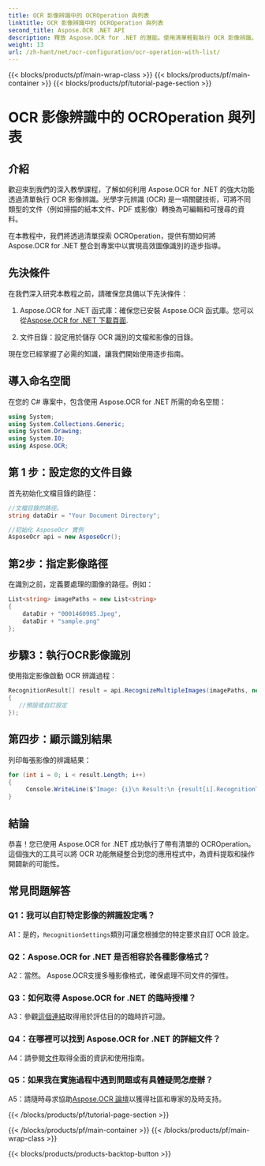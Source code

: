 ```yaml
---
title: OCR 影像辨識中的 OCROperation 與列表
linktitle: OCR 影像辨識中的 OCROperation 與列表
second_title: Aspose.OCR .NET API
description: 釋放 Aspose.OCR for .NET 的潛能。使用清單輕鬆執行 OCR 影像辨識。提高應用程式的生產力和資料提取。
weight: 13
url: /zh-hant/net/ocr-configuration/ocr-operation-with-list/
---
```


{{< blocks/products/pf/main-wrap-class >}}
{{< blocks/products/pf/main-container >}}
{{< blocks/products/pf/tutorial-page-section >}}

# OCR 影像辨識中的 OCROperation 與列表

## 介紹

歡迎來到我們的深入教學課程，了解如何利用 Aspose.OCR for .NET 的強大功能透過清單執行 OCR 影像辨識。光學字元辨識 (OCR) 是一項關鍵技術，可將不同類型的文件（例如掃描的紙本文件、PDF 或影像）轉換為可編輯和可搜尋的資料。

在本教程中，我們將透過清單探索 OCROperation，提供有關如何將 Aspose.OCR for .NET 整合到專案中以實現高效圖像識別的逐步指導。

## 先決條件

在我們深入研究本教程之前，請確保您具備以下先決條件：

1.  Aspose.OCR for .NET 函式庫：確保您已安裝 Aspose.OCR 函式庫。您可以從[Aspose.OCR for .NET 下載頁面](https://releases.aspose.com/ocr/net/).

2. 文件目錄：設定用於儲存 OCR 識別的文檔和影像的目錄。

現在您已經掌握了必需的知識，讓我們開始使用逐步指南。

## 導入命名空間

在您的 C# 專案中，包含使用 Aspose.OCR for .NET 所需的命名空間：

```csharp
using System;
using System.Collections.Generic;
using System.Drawing;
using System.IO;
using Aspose.OCR;
```

## 第 1 步：設定您的文件目錄

首先初始化文檔目錄的路徑：
```csharp
//文檔目錄的路徑。
string dataDir = "Your Document Directory";

//初始化 AsposeOcr 實例
AsposeOcr api = new AsposeOcr();
```

## 第2步：指定影像路徑

在識別之前，定義要處理的圖像的路徑。例如：

```csharp
List<string> imagePaths = new List<string>
{
    dataDir + "0001460985.Jpeg",
    dataDir + "sample.png"
};
```

## 步驟3：執行OCR影像識別

使用指定影像啟動 OCR 辨識過程：

```csharp
RecognitionResult[] result = api.RecognizeMultipleImages(imagePaths, new RecognitionSettings
{
   //預設或自訂設定
});
```

## 第四步：顯示識別結果

列印每張影像的辨識結果：

```csharp
for (int i = 0; i < result.Length; i++)
{
	 Console.WriteLine($"Image: {i}\n Result:\n {result[i].RecognitionText}");
}
```

## 結論

恭喜！您已使用 Aspose.OCR for .NET 成功執行了帶有清單的 OCROperation。這個強大的工具可以將 OCR 功能無縫整合到您的應用程式中，為資料提取和操作開闢新的可能性。

## 常見問題解答

### Q1：我可以自訂特定影像的辨識設定嗎？

 A1：是的，`RecognitionSettings`類別可讓您根據您的特定要求自訂 OCR 設定。

### Q2：Aspose.OCR for .NET 是否相容於各種影像格式？

A2：當然。 Aspose.OCR支援多種影像格式，確保處理不同文件的彈性。

### Q3：如何取得 Aspose.OCR for .NET 的臨時授權？

 A3：參觀[這個連結](https://purchase.aspose.com/temporary-license/)取得用於評估目的的臨時許可證。

### Q4：在哪裡可以找到 Aspose.OCR for .NET 的詳細文件？

 A4：請參閱[文件](https://reference.aspose.com/ocr/net/)取得全面的資訊和使用指南。

### Q5：如果我在實施過程中遇到問題或有具體疑問怎麼辦？

 A5：請隨時尋求協助[Aspose.OCR 論壇](https://forum.aspose.com/c/ocr/16)以獲得社區和專家的及時支持。

{{< /blocks/products/pf/tutorial-page-section >}}

{{< /blocks/products/pf/main-container >}}
{{< /blocks/products/pf/main-wrap-class >}}

{{< blocks/products/products-backtop-button >}}

